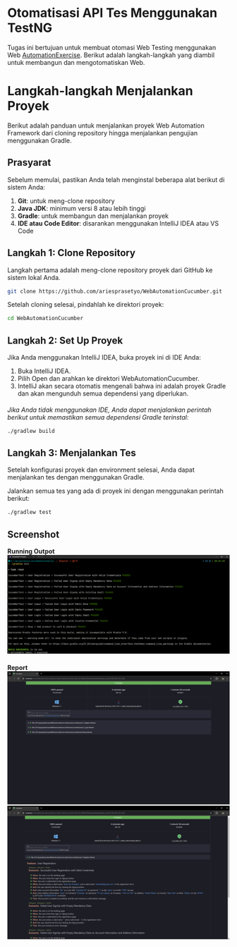 
# Otomatisasi API Tes Menggunakan TestNG
Tugas ini bertujuan untuk membuat otomasi Web Testing menggunakan Web [AutomationExercise](https://www.automationexercise.com/). Berikut adalah langkah-langkah yang diambil untuk membangun dan mengotomatiskan Web.

# Langkah-langkah Menjalankan Proyek

Berikut adalah panduan untuk menjalankan proyek Web Automation Framework dari cloning repository hingga menjalankan pengujian menggunakan Gradle.

## Prasyarat
Sebelum memulai, pastikan Anda telah menginstal beberapa alat berikut di sistem Anda:
1. **Git**: untuk meng-clone repository
2. **Java JDK**: minimum versi 8 atau lebih tinggi
3. **Gradle**: untuk membangun dan menjalankan proyek
4. **IDE atau Code Editor**: disarankan menggunakan IntelliJ IDEA atau VS Code


## Langkah 1: Clone Repository
Langkah pertama adalah meng-clone repository proyek dari GitHub ke sistem lokal Anda.

```bash
git clone https://github.com/ariesprasetyo/WebAutomationCucumber.git
```
Setelah cloning selesai, pindahlah ke direktori proyek:
```bash
cd WebAutomationCucumber
```
## Langkah 2: Set Up Proyek
Jika Anda menggunakan IntelliJ IDEA, buka proyek ini di IDE Anda:

1. Buka IntelliJ IDEA.
2. Pilih Open dan arahkan ke direktori WebAutomationCucumber.
3. IntelliJ akan secara otomatis mengenali bahwa ini adalah proyek Gradle dan akan mengunduh semua dependensi yang diperlukan.

####
_Jika Anda tidak menggunakan IDE, Anda dapat menjalankan perintah berikut untuk memastikan semua dependensi Gradle terinstal:_

```bash
./gradlew build
```

## Langkah 3: Menjalankan Tes
Setelah konfigurasi proyek dan environment selesai, Anda dapat menjalankan tes dengan menggunakan Gradle.

Jalankan semua tes yang ada di proyek ini dengan menggunakan perintah berikut:
```bash
./gradlew test
```


## Screenshot
**Running Outpot**
![Terminal Outpot](CLI.png)
####
**Report**
![Report](Report.png)
![Report](ReportDetail.png)
####


